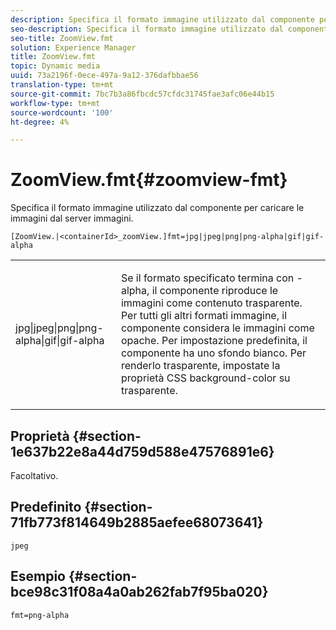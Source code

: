 ```yaml
---
description: Specifica il formato immagine utilizzato dal componente per caricare le immagini dal server immagini.
seo-description: Specifica il formato immagine utilizzato dal componente per caricare le immagini dal server immagini.
seo-title: ZoomView.fmt
solution: Experience Manager
title: ZoomView.fmt
topic: Dynamic media
uuid: 73a2196f-0ece-497a-9a12-376dafbbae56
translation-type: tm+mt
source-git-commit: 7bc7b3a86fbcdc57cfdc31745fae3afc06e44b15
workflow-type: tm+mt
source-wordcount: '100'
ht-degree: 4%

---
```



# ZoomView.fmt{#zoomview-fmt}

Specifica il formato immagine utilizzato dal componente per caricare le immagini dal server immagini.

`[ZoomView.|<containerId>_zoomView.]fmt=jpg|jpeg|png|png-alpha|gif|gif-alpha`

<table id="table_441553CD34C94A58A9D7CBF772DEDDB6"> 
 <tbody> 
  <tr> 
   <td colname="col1"> <p> <span class="codeph"> jpg|jpeg|png|png-alpha|gif|gif-alpha</span> </p> </td> 
   <td colname="col2"> <p> Se il formato specificato termina con <span class="codeph"> -alpha</span>, il componente riproduce le immagini come contenuto trasparente. Per tutti gli altri formati immagine, il componente considera le immagini come opache. Per impostazione predefinita, il componente ha uno sfondo bianco. Per renderlo trasparente, impostate la proprietà CSS <span class="codeph"> background-color</span> su <span class="codeph"> trasparente</span>. </p> </td> 
  </tr> 
 </tbody> 
</table>

## Proprietà {#section-1e637b22e8a44d759d588e47576891e6}

Facoltativo.

## Predefinito {#section-71fb773f814649b2885aefee68073641}

`jpeg`

## Esempio {#section-bce98c31f08a4a0ab262fab7f95ba020}

`fmt=png-alpha`
